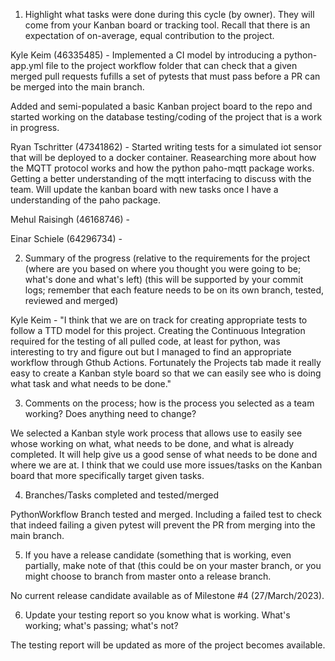 1. Highlight what tasks were done during this cycle (by owner).   They will come from your Kanban board or tracking tool. Recall that there is an expectation of on-average, equal contribution to the project.

Kyle Keim (46335485) - Implemented a CI model by introducing a python-app.yml file to the project workflow folder that can check that a given merged pull requests 
fufills a set of pytests that must pass before a PR can be merged into the main branch.

Added and semi-populated a basic Kanban project board to the repo and started working on the database testing/coding of the project that is a work in progress.


Ryan Tschritter (47341862) - Started writing tests for a simulated iot sensor that will be deployed to a docker container. Reasearching more about how the MQTT protocol works and how the python paho-mqtt package works. Getting a better understanding of the mqtt interfacing to discuss with the team. Will update the kanban board with new tasks once I have a understanding of the paho package.


Mehul Raisingh (46168746) -


Einar Schiele (64296734) -



2. Summary of the progress (relative to the requirements for the project (where are you based on where you thought you were going to be;  what's done and what's left) (this will be supported by your commit logs; remember that each feature needs to be on its own branch, tested, reviewed and merged)

Kyle Keim - "I think that we are on track for creating appropriate tests to follow a TTD model for this project. Creating the Continuous Integration required for the testing of all pulled code, at least for python, was interesting to try and figure out but I managed to find an appropriate workflow through Gthub Actions. Fortunately 
the Projects tab made it really easy to create a Kanban style board so that we can easily see who is doing what task and what needs to be done."



3. Comments on the process;  how is the process you selected as a team working?  Does anything need to change?

We selected a Kanban style work process that allows use to easily see whose working on what, what needs to be done, and what is already completed. It will help
give us a good sense of what needs to be done and where we are at. I think that we could use more issues/tasks on the Kanban board that more specifically target given tasks.


4. Branches/Tasks completed and tested/merged 

PythonWorkflow Branch tested and merged. Including a failed test to check that indeed failing a given pytest will prevent the PR from merging into the main branch.


5. If you have a release candidate (something that is working, even partially, make note of that (this could be on your master branch, or you might choose to branch from master onto a release branch.  

No current release candidate available as of Milestone #4 (27/March/2023).

6. Update your testing report so you know what is working.  What's working; what's passing; what's not? 

The testing report will be updated as more of the project becomes available.

